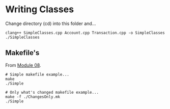 # Writing Classes
Change directory (cd) into this folder and...
```
clang++ SimpleClasses.cpp Account.cpp Transaction.cpp -o SimpleClasses
./SimpleClasses
```

## Makefile's
From [Module 08](../Module_08_Compiler_Specific_Topics/README.md).
```
# Simple makefile example...
make
./Simple

# Only what's changed makefile example...
make -f ./ChangesOnly.mk
./Simple
```
